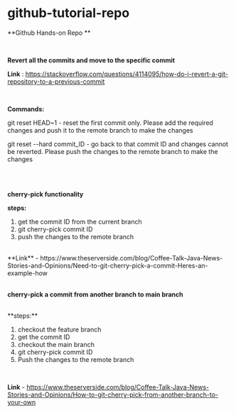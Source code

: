 # github-tutorial-repo


**Github Hands-on Repo **

</br>


**Revert all the commits and move to the specific commit**
</br>

**Link** :  https://stackoverflow.com/questions/4114095/how-do-i-revert-a-git-repository-to-a-previous-commit

</br>

**Commands:**
</br>

git reset HEAD~1   -  reset the first commit only. Please add the required changes and push it to the remote branch to make the changes


git reset --hard commit_ID    -  go back to that commit ID and changes cannot be reverted. Please push the changes to the remote branch to make the changes

</br>
</br>


**cherry-pick functionality**
</br>

**steps:**
</br>

1. get the commit ID from the current branch
2. git cherry-pick commit ID
3. push the changes to the remote branch


</br>
**Link** - https://www.theserverside.com/blog/Coffee-Talk-Java-News-Stories-and-Opinions/Need-to-git-cherry-pick-a-commit-Heres-an-example-how
</br>
</br>


**cherry-pick a commit from another branch to main branch**

</br>
**steps:**
</br>

1. checkout the feature branch
2. get the commit ID
3. checkout the main branch
4. git cherry-pick commit ID 
5. Push the changes to the remote branch
</br>

**Link** - https://www.theserverside.com/blog/Coffee-Talk-Java-News-Stories-and-Opinions/How-to-git-cherry-pick-from-another-branch-to-your-own

